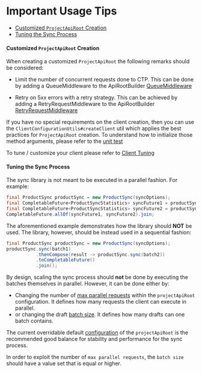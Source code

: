 # Important Usage Tips

<!-- START doctoc generated TOC please keep comment here to allow auto update -->
<!-- DON'T EDIT THIS SECTION, INSTEAD RE-RUN doctoc TO UPDATE -->
- [Customized `ProjectApiRoot` Creation](#customized-projectapiroot-creation)
- [Tuning the Sync Process](#tuning-the-sync-process)

<!-- END doctoc generated TOC please keep comment here to allow auto update -->

#### Customized `ProjectApiRoot` Creation
When creating a customized `ProjectApiRoot` the following remarks should be considered:

- Limit the number of concurrent requests done to CTP. This can be done by adding a QueueMiddleware to the ApiRootBuilder [QueueMiddleware](https://commercetools.github.io/commercetools-sdk-java-v2/javadoc/com/commercetools/docs/meta/ClientTuning.html#limit-requests)
 
- Retry on 5xx errors with a retry strategy. This can be achieved by adding a RetryRequestMiddleware to the ApiRootBuilder [RetryRequestMiddleware](https://commercetools.github.io/commercetools-sdk-java-v2/javadoc/com/commercetools/docs/meta/ClientTuning.html#retry-middleware)
   
If you have no special requirements on the client creation, then you can use the `ClientConfigurationUtils#createClient` 
util which applies the best practices for `ProjectApiRoot` creation.
To understand how to initialize those method arguments, please refer to the [unit test](https://github.com/commercetools/commercetools-sync-java/blob/master/src/test/java/com/commercetools/sync/commons/utils/ClientV2ConfigurationUtilsTest.java#L20)

To tune / customize your client please refer to [Client Tuning](https://commercetools.github.io/commercetools-sdk-java-v2/javadoc/com/commercetools/docs/meta/ClientTuning.html)

#### Tuning the Sync Process 
The sync library is not meant to be executed in a parallel fashion. For example:
````java
final ProductSync productSync = new ProductSync(syncOptions);
final CompletableFuture<ProductSyncStatistics> syncFuture1 = productSync.sync(batch1).toCompletableFuture();
final CompletableFuture<ProductSyncStatistics> syncFuture2 = productSync.sync(batch2).toCompletableFuture();
CompletableFuture.allOf(syncFuture1, syncFuture2).join;
````
The aforementioned example demonstrates how the library should **NOT** be used. The library, however, should be instead
used in a sequential fashion:
````java
final ProductSync productSync = new ProductSync(syncOptions);
productSync.sync(batch1)
           .thenCompose(result -> productSync.sync(batch2))
           .toCompletableFuture()
           .join();
````
By design, scaling the sync process should **not** be done by executing the batches themselves in parallel. However, it can be done either by:
 
 - Changing the number of [max parallel requests](https://github.com/commercetools/commercetools-sync-java/tree/master/src/main/java/com/commercetools/sync/commons/utils/ClientConfigurationUtils.java#L116) within the `projectApiRoot` configuration. It defines how many requests the client can execute in parallel.
 - or changing the draft [batch size](https://commercetools.github.io/commercetools-sync-java/v/9.2.1/com/commercetools/sync/commons/BaseSyncOptionsBuilder.html#batchSize-int-). It defines how many drafts can one batch contains.
 
The current overridable default [configuration](https://github.com/commercetools/commercetools-sync-java/tree/master/src/main/java/com/commercetools/sync/commons/utils/ClientConfigurationUtils.java#L45) of the `projectApiRoot` 
is the recommended good balance for stability and performance for the sync process.

In order to exploit the number of `max parallel requests`, the `batch size` should have a value set that is equal or higher.
